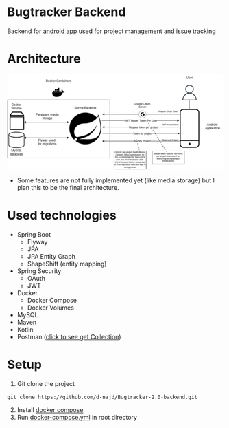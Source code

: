 # Bugtracker Backend
Backend for [android app](https://github.com/d-najd/Bugtracker-2.0-App) used for project management and issue tracking

# Architecture
![Architecture Image](./github/Backend_Architecture-modified.png)

* Some features are not fully implemented yet (like media storage) but I plan this to be the final architecture.

# Used technologies

* Spring Boot
  * Flyway
  * JPA
  * JPA Entity Graph
  * ShapeShift (entity mapping)
* Spring Security
  * OAuth 
  * JWT
* Docker 
  * Docker Compose
  * Docker Volumes
* MySQL
* Maven
* Kotlin
* Postman ([click to see get Collection](./github/Bugtracker2.postman_collection.json))

# Setup

1. Git clone the project

```shell
git clone https://github.com/d-najd/Bugtracker-2.0-backend.git
```

2. Install [docker compose](https://docs.docker.com/compose/install/)
3. Run [docker-compose.yml](compose-dev.yml) in root directory
